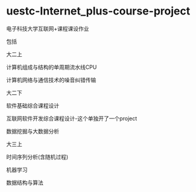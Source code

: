 # uestc-Internet_plus-course-project

电子科技大学互联网+课程课设作业

包括

大二上

计算机组成与结构的单周期流水线CPU

计算机网络与通信技术的噪音纠错传输



大二下

软件基础综合课程设计

互联网软件开发综合课程设计-这个单独开了一个project

数据挖掘与大数据分析


大三上

时间序列分析(含随机过程)

机器学习

数据结构与算法

